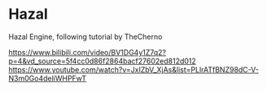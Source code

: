# Hazal
Hazal Engine, following tutorial by TheCherno

https://www.bilibili.com/video/BV1DG4y1Z7q2?p=4&vd_source=5f4cc0d86f2864bacf27602ed812d012
https://www.youtube.com/watch?v=JxIZbV_XjAs&list=PLlrATfBNZ98dC-V-N3m0Go4deliWHPFwT
